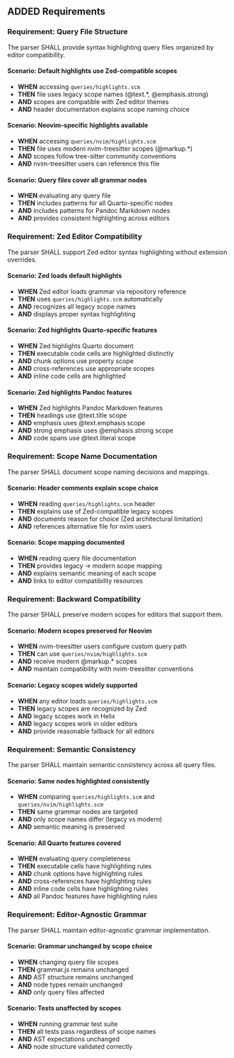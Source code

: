 ## ADDED Requirements

### Requirement: Query File Structure
The parser SHALL provide syntax highlighting query files organized by editor compatibility.

#### Scenario: Default highlights use Zed-compatible scopes
- **WHEN** accessing `queries/highlights.scm`
- **THEN** file uses legacy scope names (@text.*, @emphasis.strong)
- **AND** scopes are compatible with Zed editor themes
- **AND** header documentation explains scope naming choice

#### Scenario: Neovim-specific highlights available
- **WHEN** accessing `queries/nvim/highlights.scm`
- **THEN** file uses modern nvim-treesitter scopes (@markup.*)
- **AND** scopes follow tree-sitter community conventions
- **AND** nvim-treesitter users can reference this file

#### Scenario: Query files cover all grammar nodes
- **WHEN** evaluating any query file
- **THEN** includes patterns for all Quarto-specific nodes
- **AND** includes patterns for Pandoc Markdown nodes
- **AND** provides consistent highlighting across editors

### Requirement: Zed Editor Compatibility
The parser SHALL support Zed editor syntax highlighting without extension overrides.

#### Scenario: Zed loads default highlights
- **WHEN** Zed editor loads grammar via repository reference
- **THEN** uses `queries/highlights.scm` automatically
- **AND** recognizes all legacy scope names
- **AND** displays proper syntax highlighting

#### Scenario: Zed highlights Quarto-specific features
- **WHEN** Zed highlights Quarto document
- **THEN** executable code cells are highlighted distinctly
- **AND** chunk options use property scope
- **AND** cross-references use appropriate scopes
- **AND** inline code cells are highlighted

#### Scenario: Zed highlights Pandoc features
- **WHEN** Zed highlights Pandoc Markdown features
- **THEN** headings use @text.title scope
- **AND** emphasis uses @text.emphasis scope
- **AND** strong emphasis uses @emphasis.strong scope
- **AND** code spans use @text.literal scope

### Requirement: Scope Name Documentation
The parser SHALL document scope naming decisions and mappings.

#### Scenario: Header comments explain scope choice
- **WHEN** reading `queries/highlights.scm` header
- **THEN** explains use of Zed-compatible legacy scopes
- **AND** documents reason for choice (Zed architectural limitation)
- **AND** references alternative file for nvim users

#### Scenario: Scope mapping documented
- **WHEN** reading query file documentation
- **THEN** provides legacy → modern scope mapping
- **AND** explains semantic meaning of each scope
- **AND** links to editor compatibility resources

### Requirement: Backward Compatibility
The parser SHALL preserve modern scopes for editors that support them.

#### Scenario: Modern scopes preserved for Neovim
- **WHEN** nvim-treesitter users configure custom query path
- **THEN** can use `queries/nvim/highlights.scm`
- **AND** receive modern @markup.* scopes
- **AND** maintain compatibility with nvim-treesitter conventions

#### Scenario: Legacy scopes widely supported
- **WHEN** any editor loads `queries/highlights.scm`
- **THEN** legacy scopes are recognized by Zed
- **AND** legacy scopes work in Helix
- **AND** legacy scopes work in older editors
- **AND** provide reasonable fallback for all editors

### Requirement: Semantic Consistency
The parser SHALL maintain semantic consistency across all query files.

#### Scenario: Same nodes highlighted consistently
- **WHEN** comparing `queries/highlights.scm` and `queries/nvim/highlights.scm`
- **THEN** same grammar nodes are targeted
- **AND** only scope names differ (legacy vs modern)
- **AND** semantic meaning is preserved

#### Scenario: All Quarto features covered
- **WHEN** evaluating query completeness
- **THEN** executable cells have highlighting rules
- **AND** chunk options have highlighting rules
- **AND** cross-references have highlighting rules
- **AND** inline code cells have highlighting rules
- **AND** all Pandoc features have highlighting rules

### Requirement: Editor-Agnostic Grammar
The parser SHALL maintain editor-agnostic grammar implementation.

#### Scenario: Grammar unchanged by scope choice
- **WHEN** changing query file scopes
- **THEN** grammar.js remains unchanged
- **AND** AST structure remains unchanged
- **AND** node types remain unchanged
- **AND** only query files affected

#### Scenario: Tests unaffected by scopes
- **WHEN** running grammar test suite
- **THEN** all tests pass regardless of scope names
- **AND** AST expectations unchanged
- **AND** node structure validated correctly
